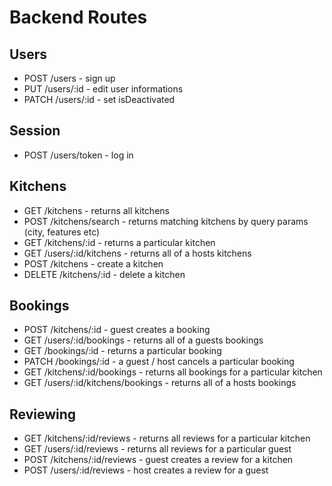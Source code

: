 # Backend Routes

## Users

- POST /users - sign up
- PUT /users/:id - edit user informations
- PATCH /users/:id - set isDeactivated

## Session

- POST /users/token - log in

## Kitchens

- GET /kitchens - returns all kitchens
- POST /kitchens/search - returns matching kitchens by query params (city, features etc)
- GET /kitchens/:id - returns a particular kitchen
- GET /users/:id/kitchens - returns all of a hosts kitchens
- POST /kitchens - create a kitchen
- DELETE /kitchens/:id - delete a kitchen

## Bookings

- POST /kitchens/:id - guest creates a booking
- GET /users/:id/bookings - returns all of a guests bookings
- GET /bookings/:id - returns a particular booking
- PATCH /bookings/:id - a guest / host cancels a particular booking
- GET /kitchens/:id/bookings - returns all bookings for a particular kitchen
- GET /users/:id/kitchens/bookings - returns all of a hosts bookings

## Reviewing

- GET /kitchens/:id/reviews - returns all reviews for a particular kitchen
- GET /users/:id/reviews - returns all reviews for a particular guest
- POST /kitchens/:id/reviews - guest creates a review for a kitchen
- POST /users/:id/reviews - host creates a review for a guest
